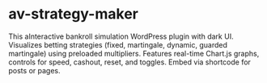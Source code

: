 # av-strategy-maker
This aInteractive bankroll simulation WordPress plugin with dark UI. Visualizes betting strategies (fixed, martingale, dynamic, guarded martingale) using preloaded multipliers. Features real-time Chart.js graphs, controls for speed, cashout, reset, and toggles. Embed via shortcode for posts or pages.
